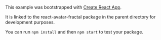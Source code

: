 This example was bootstrapped with [Create React App](https://github.com/facebook/create-react-app).

It is linked to the react-avatar-fractal package in the parent directory for development purposes.

You can run `npm install` and then `npm start` to test your package.
